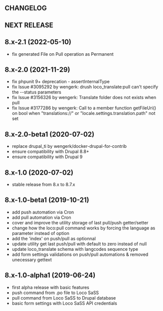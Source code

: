 CHANGELOG
---------

## NEXT RELEASE

## 8.x-2.1 (2022-05-10)
 - fix generated File on Pull operation as Permanent 

## 8.x-2.0 (2021-11-29)
 - fix phpunit 9+ deprecation - assertInternalType
 - fix Issue #3095292 by wengerk: drush loco_translate:pull can't specify the --status parameters
 - fix Issue #3156326 by wengerk: Translate folder does not exists when pull 
 - fix Issue #3177286 by wengerk: Call to a member function getFileUri() on bool when "translations://" or "locale.settings.translation.path" not set

## 8.x-2.0-beta1 (2020-07-02)
 - replace drupal_ti by wengerk/docker-drupal-for-contrib
 - ensure compatibility with Drupal 8.8+
 - ensure compatibility with Drupal 9

## 8.x-1.0 (2020-07-02)
 - stable release from 8.x to 8.7.x

## 8.x-1.0-beta1 (2019-10-21)
 - add push automation via Cron
 - add pull automation via Cron
 - cover and improve the utility storage of last pull/push getter/setter
 - change how the loco:pull command works by forcing the language as parameter instead of option
 - add the 'index' on push/pull as optionnal
 - update utility get last push/pull with default to zero instead of null
 - update loco_translate schema with langcodes sequence type
 - add form settings validations on push/pull automations & removed unecessary gettext

## 8.x-1.0-alpha1 (2019-06-24)
 - first alpha release with basic features
 - push command from .po file to Loco SaSS
 - pull command from Loco SaSS to Drupal database 
 - basic form settings with Loco SaSS API credentials
